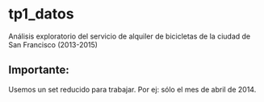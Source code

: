 # tp1_datos
Análisis exploratorio del servicio de alquiler de bicicletas de la ciudad de San Francisco (2013-2015)

## Importante:
  Usemos un set reducido para trabajar. Por ej: sólo el mes de abril de 2014.
